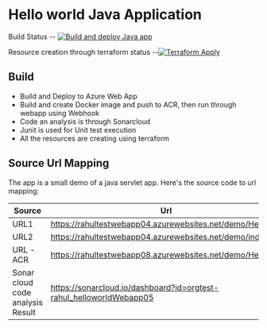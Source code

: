 # Hello world Java Application

Build Status -- [![Build and deploy Java app](https://github.com/orgtest-rahul/helloworldWebapp05/actions/workflows/main.yml/badge.svg)](https://github.com/orgtest-rahul/helloworldWebapp05/actions/workflows/main.yml)


Resource creation through terraform status --[![Terraform Apply](https://github.com/orgtest-rahul/helloworldWebapp05/actions/workflows/terraformApply.yml/badge.svg)](https://github.com/orgtest-rahul/helloworldWebapp05/actions/workflows/terraformApply.yml)



## Build

* Build and Deploy to Azure Web App
* Build and create Docker image and push to ACR, then run through webapp using Webhook
* Code an analysis is through Sonarcloud 
* Junit is used for Unit test execution
* All the resources are creating using terraform


## Source Url Mapping

The app is a small demo of a java servlet app.  Here's the source code to url mapping:

Source | Url
--- | ---
URL1 | https://rahultestwebapp04.azurewebsites.net/demo/Hello
URL2 | https://rahultestwebapp04.azurewebsites.net/demo/index.jsp
URL -ACR | https://rahultestwebapp08.azurewebsites.net/demo/Hello
Sonar cloud code analysis Result | https://sonarcloud.io/dashboard?id=orgtest-rahul_helloworldWebapp05

